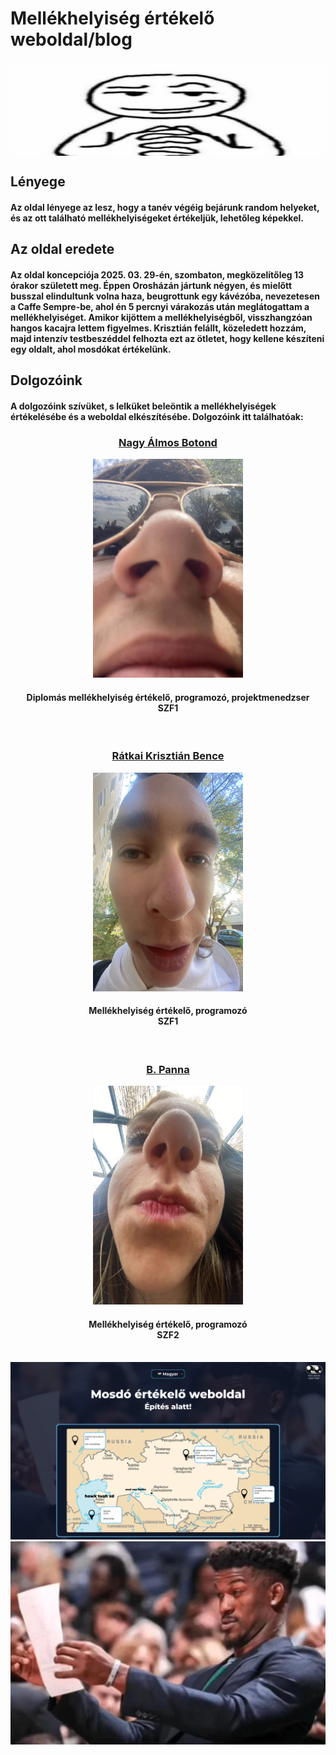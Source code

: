 <h1 center="align">Mellékhelyiség értékelő weboldal/blog</h1>
<img src=/Tagok/skibidinator.jpg width="1050px" height="150px" border-radius="15px" align="center">
<h2>Lényege</h2>

<h4>Az oldal lényege az lesz, hogy a tanév végéig bejárunk random helyeket, és az ott található mellékhelyiségeket értékeljük, lehetőleg képekkel.</h4>

<h2>Az oldal eredete</h2>

<h4>Az oldal koncepciója 2025. 03. 29-én, szombaton, megközelítőleg 13 órakor született meg. Éppen Orosházán jártunk négyen, és mielőtt busszal elindultunk volna haza, beugrottunk egy kávézóba, nevezetesen a Caffe Sempre-be, ahol én 5 percnyi várakozás után meglátogattam a mellékhelyiséget. Amikor kijöttem a mellékhelyiségből, visszhangzóan hangos kacajra lettem figyelmes. Krisztián felállt, közeledett hozzám, majd intenzív testbeszéddel felhozta ezt az ötletet, hogy kellene készíteni egy oldalt, ahol mosdókat értékelünk.</h4>

<h2>Dolgozóink</h2>
<h4>A dolgozóink szívüket, s lelküket beleöntik a mellékhelyiségek értékelésébe és a weboldal elkészítésébe. Dolgozóink itt találhatóak:</h4>
<div id="tagok-botond" align="center">
  <h3 align="center"><a href="https://github.com/fluffyastro">Nagy Álmos Botond</a></h3>
  <img src=/Tagok/tagok_botond.jpg width="240px" height="350px" border-radius="15px">
  <h4 align="center">Diplomás mellékhelyiség értékelő, programozó, projektmenedzser<br>SZF1</h4><br>
</div>
<div id="tagok-krisz" align="center">
  <h3><a href="https://github.com/artife10">Rátkai Krisztián Bence</a></h3>
  <img src=/Tagok/tagok_krisz.JPG width="240px" height="350px" border-radius="15px">
  <h4>Mellékhelyiség értékelő, programozó<br>SZF1</h4><br>
</div>
<div id="tagok-panna" align="center">
  <h3><a href="https://github.com/pliixyx">B. Panna</a></h3>
  <img src=/Tagok/tagok_panna.jpeg width="240px" height="350px" border-radius="15px">
  <h4>Mellékhelyiség értékelő, programozó<br>SZF2</h4><br>
</div>

<img src=figma_terv.png border-radius="15px">
<div align="center">
  <img src=confused.jpg border-radius="15px" align="center">
</div>
